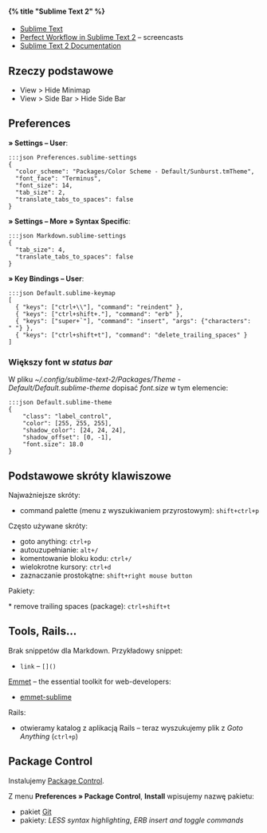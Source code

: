 #### {% title "Sublime Text 2" %}

* [Sublime Text](http://www.sublimetext.com/)
* [Perfect Workflow in Sublime Text 2](https://tutsplus.com/course/improve-workflow-in-sublime-text-2/) – screencasts
* [Sublime Text 2 Documentation](http://www.sublimetext.com/docs/2/)


## Rzeczy podstawowe

* View > Hide Minimap
* View > Side Bar > Hide Side Bar


## Preferences

**» Settings – User**:

    :::json Preferences.sublime-settings
    {
      "color_scheme": "Packages/Color Scheme - Default/Sunburst.tmTheme",
      "font_face": "Terminus",
      "font_size": 14,
      "tab_size": 2,
      "translate_tabs_to_spaces": false
    }

**» Settings – More » Syntax Specific**:

    :::json Markdown.sublime-settings
    {
      "tab_size": 4,
      "translate_tabs_to_spaces": false
    }

**» Key Bindings – User**:

    :::json Default.sublime-keymap
    [
      { "keys": ["ctrl+\\"], "command": "reindent" },
      { "keys": ["ctrl+shift+."], "command": "erb" },
      { "keys": ["super+`"], "command": "insert", "args": {"characters": " "} },
      { "keys": ["ctrl+shift+t"], "command": "delete_trailing_spaces" }
    ]


### Większy font w *status bar*

W pliku *~/.config/sublime-text-2/Packages/Theme - Default/Default.sublime-theme*
dopisać *font.size* w tym elemencie:

    :::json Default.sublime-theme
    {
        "class": "label_control",
        "color": [255, 255, 255],
        "shadow_color": [24, 24, 24],
        "shadow_offset": [0, -1],
        "font.size": 18.0
    }


## Podstawowe skróty klawiszowe

Najważniejsze skróty:

* command palette (menu z wyszukiwaniem przyrostowym): `shift+ctrl+p`

Często używane skróty:

* goto anything:  `ctrl+p`
* autouzupełnianie: `alt+/`
* komentowanie bloku kodu: `ctrl+/`
* wielokrotne kursory: `ctrl+d`
* zaznaczanie prostokątne: `shift+right mouse button`

Pakiety:

* remove trailing spaces (package):  `ctrl+shift+t`


## Tools, Rails…

Brak snippetów dla Markdown. Przykładowy snippet:

* `link` – `[]()`

[Emmet](http://docs.emmet.io/) – the essential toolkit for web-developers:

* [emmet-sublime](https://github.com/sergeche/emmet-sublime)

Rails:

* otwieramy katalog z aplikacją Rails – teraz wyszukujemy
  plik z *Goto Anything* (`ctrl+p`)


## Package Control

Instalujemy [Package Control](http://wbond.net/sublime\_packages/package\_control).

Z menu **Preferences » Package Control**, **Install** wpisujemy nazwę pakietu:

* pakiet [Git](https://github.com/kemayo/sublime-text-2-git/wiki)
* pakiety: *LESS syntax highlighting*, *ERB insert and toggle commands*
